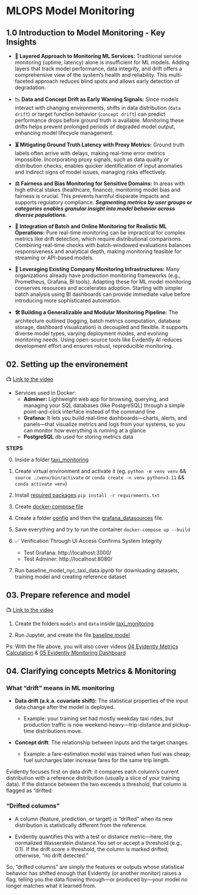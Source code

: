 # MLOPS Model Monitoring

## 1.0 Introduction to Model Monitoring - Key Insights


- **🧩 Layered Approach to Monitoring ML Services:** Traditional service monitoring (uptime, latency) alone is insufficient for ML models. Adding layers that track model performance, data integrity, and drift offers a comprehensive view of the system’s health and reliability. This multi-faceted approach reduces blind spots and allows early detection of degradation.

- **📉 Data and Concept Drift as Early Warning Signals:** Since models interact with changing environments, shifts in data distribution (`data drift`) or target function behavior (`concept drift`) can predict performance drops before ground truth is available. Monitoring these drifts helps prevent prolonged periods of degraded model output, enhancing model lifecycle management.

- **⏳ Mitigating Ground Truth Latency with Proxy Metrics:** Ground truth labels often arrive with delays, making real-time error metrics impossible. Incorporating proxy signals, such as data quality or distribution checks, enables quicker identification of input anomalies and indirect signs of model issues, managing risks effectively.

- **⚖️ Fairness and Bias Monitoring for Sensitive Domains:** In areas with high ethical stakes (healthcare, finance), monitoring model bias and fairness is crucial. This prevents harmful disparate impacts and supports regulatory compliance. ***Segmenting metrics by user groups or categories enables granular insight into model behavior across diverse populations.***

- **🔄 Integration of Batch and Online Monitoring for Realistic ML Operations:** Pure real-time monitoring can be impractical for complex metrics like drift detection, which require distributional comparisons. Combining real-time checks with batch-windowed evaluations balances responsiveness and analytical depth, making monitoring feasible for streaming or API-based models.

- **🏢 Leveraging Existing Company Monitoring Infrastructures:** Many organizations already have production monitoring frameworks (e.g., Prometheus, Grafana, BI tools). Adapting these for ML model monitoring conserves resources and accelerates adoption. Starting with simpler batch analysis using BI dashboards can provide immediate value before introducing more sophisticated automation.

- **🛠️ Building a Generalizable and Modular Monitoring Pipeline:** The architecture outlined (logging, batch metrics computation, database storage, dashboard visualization) is decoupled and flexible. It supports diverse model types, varying deployment modes, and evolving monitoring needs. Using open-source tools like Evidently AI reduces development effort and ensures robust, reproducible monitoring.

## 02. Setting up the environement

📺 [Link to the video](https://www.youtube.com/watch?v=yixA3C1xSxc)

- Services used in Docker:
    - **Adminer:** Lightweight web app for browsing, querying, and managing your SQL databases (like PostgreSQL) through a simple point-and-click interface instead of the command line
    - **Grafana:** It lets you build real-time dashboards—charts, alerts, and panels—that visualize metrics and logs from your systems, so you can monitor how everything is running at a glance
    - **PostgreSQL** db used for storing metrics data


**STEPS**

0. Inside a folder [taxi_monitoring](./taxi_monitoring/)

1. Create virtual environment and activate it 
(eg. `python -m venv venv` && `source ./venv/bin/activate` or `conda create -n venv python=3.11` && `conda activate venv`)

2. Install [required packages](./taxi_monitoring/requirements.txt)
`pip install -r requirements.txt`

3. Create [docker-compose file](./taxi_monitoring/docker-compose.yml)

4. Create a folder [config](./taxi_monitoring/config/) and then the [grafana_datasources](./taxi_monitoring/config/grafana_datasources.yaml) file.

5. Save everything and try to run the container
`docker-compose up --build`

6. ✅ Verification Through UI Access Confirms System Integrity
    - Test Grafana: http://localhost:3000/
    - Test Adminer: http://localhost:8080/


3. Run baseline_model_nyc_taxi_data.ipynb for downloading datasets, training model and creating reference dataset

## 03. Prepare reference and model

📺 [Link to the video](https://www.youtube.com/watch?v=IjNrkqMYQeQ)

1. Create the folders `models` and `data` inside [taxi_monitoring](./taxi_monitoring/)

2. Run Jupyter, and create the file [baseline model](./taxi_monitoring/baseline_model_nyc_taxi_data.ipynb)

Ps: With the file above, you will also cover videos [04 Evidently Metrics Calculation](https://www.youtube.com/watch?v=kP3lzh_HfWYB) & [05 Evidently Monitoring Dashboard](https://www.youtube.com/watch?v=zjvYhDPzFlY)

## 04. Clarifying concepts Metrics & Monitoring

### What “drift” means in ML monitoring
- **Data drift (a.k.a. covariate shift):** The statistical properties of the input data change after the model is deployed.
    - Example: your training set had mostly weekday taxi rides, but production traffic is now weekend-heavy—trip-distance and pickup-time distributions move.

- **Concept drift**: The relationship between inputs and the target changes.
    - Example: a fare-estimation model was trained when fuel was cheap; fuel surcharges later increase fares for the same trip length.

Evidently focuses first on data drift: it compares each column’s current distribution with a reference distribution (usually a slice of your training data). If the distance between the two exceeds a threshold, that column is flagged as “drifted.

### “Drifted columns”
- A column (feature, prediction, or target) is “drifted” when its new distribution is statistically different from the reference.

- Evidently quantifies this with a test or distance metric—here, the normalized Wasserstein distance.You set or accept a threshold (e.g., 0.1). If the drift score ≥ threshold, the column is marked drifted; otherwise, “no drift detected.”

So, “drifted columns” are simply the features or outputs whose statistical behavior has shifted enough that Evidently (or another monitor) raises a flag, telling you the data flowing through—or produced by—your model no longer matches what it learned from.